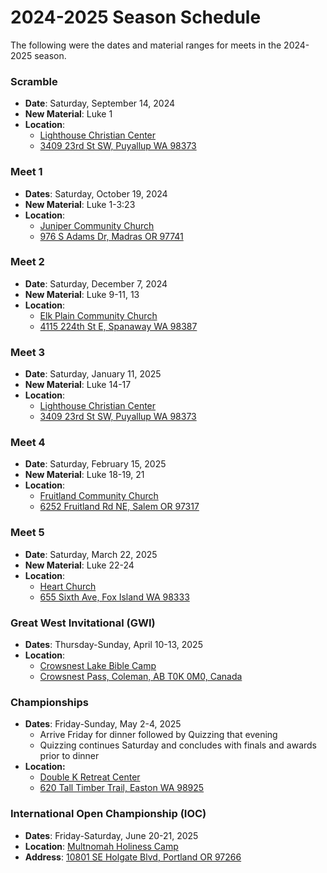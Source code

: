 # 2024-2025 Season Schedule

The following were the dates and material ranges for meets in the 2024-2025 season.

### Scramble

- **Date**: Saturday, September 14, 2024
- **New Material**: Luke 1
- **Location**:
    - [Lighthouse Christian Center](https://lighthousehome.org)
    - [3409 23rd St SW, Puyallup WA 98373](https://google.com/maps/dir//3409+23rd+St+SW,+Puyallup+WA+98373)

### Meet 1

- **Dates**: Saturday, October 19, 2024
- **New Material**: Luke 1-3:23
- **Location**:
    - [Juniper Community Church](https://junipercc.com)
    - [976 S Adams Dr, Madras OR 97741](https://google.com/maps/dir//976+S+Adams+Dr,+Madras+OR+97741)

### Meet 2

- **Date**: Saturday, December 7, 2024
- **New Material**: Luke 9-11, 13
- **Location**:
    - [Elk Plain Community Church](http://elkplain.org/)
    - [4115 224th St E, Spanaway WA 98387](https://google.com/maps/dir//4115+224th+St+E,+Spanaway+WA+98387)

### Meet 3

- **Date**: Saturday, January 11, 2025
- **New Material**: Luke 14-17
- **Location**:
    - [Lighthouse Christian Center](https://lighthousehome.org)
    - [3409 23rd St SW, Puyallup WA 98373](https://google.com/maps/dir//3409+23rd+St+SW,+Puyallup+WA+98373)

### Meet 4

- **Date**: Saturday, February 15, 2025
- **New Material**: Luke 18-19, 21
- **Location**:
    - [Fruitland Community Church](https://fruitlandcommunitychurch.org)
    - [6252 Fruitland Rd NE, Salem OR 97317](https://google.com/maps/dir//6252+Fruitland+Rd+NE,+Salem+OR+97317)

### Meet 5

- **Date**: Saturday, March 22, 2025
- **New Material**: Luke 22-24
- **Location**:
    - [Heart Church](https://heartchurchnw.org)
    - [655 Sixth Ave, Fox Island WA 98333](https://google.com/maps/dir//655+Sixth+Ave,+Fox+Island+WA+98333)

### Great West Invitational (GWI)

- **Dates**: Thursday-Sunday, April 10-13, 2025
- **Location**:
    - [Crowsnest Lake Bible Camp](https://crowcamp.ca)
    - [Crowsnest Pass, Coleman, AB T0K 0M0, Canada](https://google.com/maps/dir//Crowsnest+Lake+Bible+Camp/@49.6255545,-114.661002,17z)

### Championships

- **Dates**: Friday-Sunday, May 2-4, 2025
    - Arrive Friday for dinner followed by Quizzing that evening
    - Quizzing continues Saturday and concludes with finals and awards prior to dinner
- **Location:**
    - [Double K Retreat Center](https://doublek.org)
    - [620 Tall Timber Trail, Easton WA 98925](https://google.com/maps/dir//Double+K+Retreat+Center,+620+Tall+Timber+Trail,+Easton+WA+98925)

### International Open Championship (IOC)

- **Dates**: Friday-Saturday, June 20-21, 2025
- **Location**: [Multnomah Holiness Camp](http://multnomahholiness.org)
- **Address**: [10801 SE Holgate Blvd, Portland OR 97266](https://google.com/maps/dir/10801+SE+Holgate+Blvd,+Portland+OR+97266)
